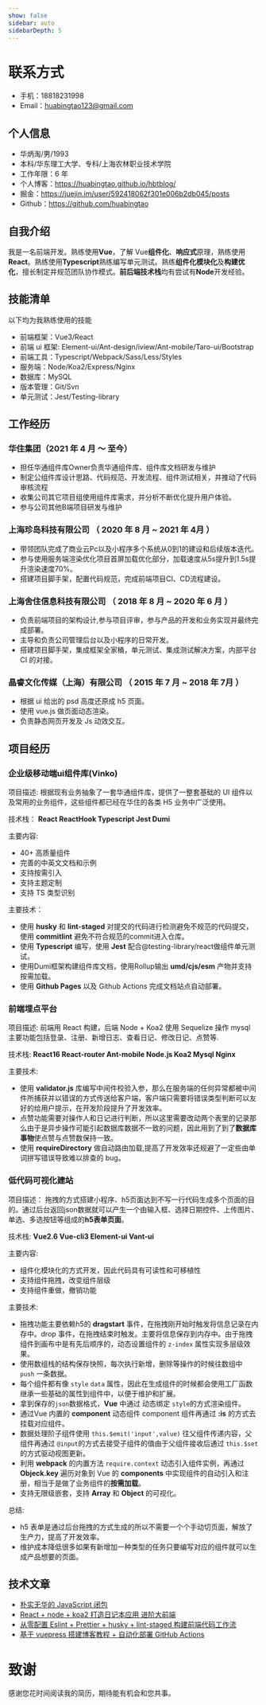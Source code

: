 ```yaml
---
show: false
sidebar: auto
sidebarDepth: 5
---
```


# 联系方式

- 手机：18818231998
- Email：huabingtao123@gmail.com

## 个人信息

- 华炳淘/男/1993
- 本科/华东理工大学、专科/上海农林职业技术学院
- 工作年限：6 年
- 个人博客：https://huabingtao.github.io/hbtblog/
- 掘金：https://juejin.im/user/592418062f301e006b2db045/posts
- Github：https://github.com/huabingtao

## 自我介绍

我是一名前端开发。熟练使用**Vue**，了解 Vue**组件化**、**响应式**原理，熟练使用**React**。熟练使用**Typescript**熟练编写单元测试。熟练**组件化模块化**及**构建优化**，擅长制定并规范团队协作模式。**前后端技术栈**均有尝试有**Node**开发经验。

## 技能清单

以下均为我熟练使用的技能

- 前端框架：Vue3/React
- 前端 ui 框架: Element-ui/Ant-design/iview/Ant-mobile/Taro-ui/Bootstrap
- 前端工具：Typescript/Webpack/Sass/Less/Styles
- 服务端：Node/Koa2/Express/Nginx
- 数据库：MySQL
- 版本管理：Git/Svn
- 单元测试：Jest/Testing-library

## 工作经历

### 华住集团（2021 年 4 月 ～ 至今）

- 担任华通组件库Owner负责华通组件库、组件库文档研发与维护
- 制定公组件库设计思路、代码规范、开发流程、组件测试相关，并推动了代码审核流程
- 收集公司其它项目组使用组件库需求，并分析不断优化提升用户体验。
- 参与公司其他B端项目研发与维护

### 上海珍岛科技有限公司 （ 2020 年 8 月 ~ 2021 年 4月 ）

- 带领团队完成了商业云Pc以及小程序多个系统从0到1的建设和后续版本迭代。
- 参与使用服务端渲染优化项目首屏加载优化部分，加载速度从5s提升到1.5s提升渲染速度70%。
- 搭建项目脚手架，配置代码规范，完成前端项目CI、CD流程建设。

### 上海舍住信息科技有限公司 （ 2018 年 8 月 ~ 2020 年 6 月 ）

- 负责前端项目的架构设计,参与项目评审，参与产品的开发和业务实现并最终完成部署。
- 主导和负责公司管理后台以及小程序的日常开发。
- 搭建项目脚手架，集成框架全家桶，单元测试、集成测试解决方案，内部平台 CI 的对接。

### 晶睿文化传媒（上海）有限公司 （ 2015 年 7 月 ~ 2018 年 7月 ）

- 根据 ui 给出的 psd 高度还原成 h5 页面。
- 使用 vue.js 做页面动态渲染。
- 负责静态网页开发及 Js 动效交互。

## 项目经历

### 企业级移动端ui组件库(Vinko)

项目描述:
根据现有业务抽象了一套华通组件库，提供了一整套基础的 UI 组件以及常用的业务组件，这些组件都已经在华住的各类 H5 业务中广泛使用。

技术栈：
**React ReactHook Typescript Jest Dumi**

主要内容:

- 40+ 高质量组件
- 完善的中英文文档和示例
- 支持按需引入
- 支持主题定制
- 支持 TS 类型识别

主要技术：
- 使用 **husky** 和 **lint-staged** 对提交的代码进行检测避免不规范的代码提交，使用 **commitlint** 避免不符合规范的commit进入仓库。
- 使用 **Typescript** 编写，使用 **Jest** 配合@testing-library/react做组件单元测试。
- 使用Dumi框架构建组件库文档，使用Rollup输出 **umd/cjs/esm** 产物并支持按需加载。
- 使用 **Github Pages** 以及 Github Actions 完成文档站点自动部署。

### 前端埋点平台

项目描述:
前端用 React 构建，后端 Node + Koa2 使用 Sequelize 操作 mysql 主要功能包括登录、注册、新增日志、查看日记、修改日记、点赞等.

技术栈:
**React16 React-router Ant-mobile Node.js Koa2 Mysql Nginx**

主要技术:

- 使用 **validator.js** 库编写中间件校验入参，那么在服务端的任何异常都被中间件所捕获并以错误的方式传送给客户端，客户端只需要将错误类型判断可以友好的给用户提示，在开发阶段提升了开发效率。
- 点赞功能需要对操作人和日记进行判断，所以这里需要改动两个表里的记录那么由于是异步操作可能引起数据库数据不一致的问题，因此用到了到了**数据库事物**使点赞与点赞数保持一致。
- 使用 **requireDirectory** 做自动路由加载,提高了开发效率还规避了一定些由单词拼写错误导致难以排查的 bug。
### 低代码可视化建站

项目描述：
拖拽的方式搭建小程序、h5页面达到不写一行代码生成多个页面的目的。通过后台返回json数据就可以产生一个由输入框、选择日期控件、上传图片、单选、多选按钮等组成的**h5表单页面**。

技术栈:
**Vue2.6 Vue-cli3 Element-ui Vant-ui**

主要内容:
- 组件化模块化的方式开发，因此代码具有可读性和可移植性
- 支持组件拖拽，改变组件层级
- 支持组件重做，撤销功能
  
主要技术:
- 拖拽功能主要依赖h5的 **dragstart** 事件，在拖拽刚开始时触发将信息记录在内存中。drop 事件，在拖拽结束时触发。主要将信息保存到内存中。由于拖拽组件到画布中是有先后顺序的，动态设置组件的 `z-index` 属性实现多层级效果。
- 使用数组栈的结构保存快照，每次执行新增，删除等操作的时候往数组中 `push` 一条数据。
- 每个组件都有像 `style` `data` 属性，因此在生成组件的时候都会使用工厂函数继承一些基础的属性到组件中，以便于维护和扩展。
- 拿到保存的`json`数据格式，**Vue** 中通过 动态绑定 `style`的方式渲染组件。
- 通过Vue 内置的 **component** 动态组件 component 组件再通过 **:is** 的方式去挂载对应组件。
- 数据处理阶子组件使用 `this.$emit('input',value)` 往父组件传递内容，父组件再通过 `@input`的方式去接受子组件的值由于父组件接收后通过 `this.$set` 的方式驱动视图更新。
- 利用 **webpack** 的内置方法 `require.context` 动态引入组件实例，再通过 **Objeck.key** 遍历对象到 Vue 的 **components** 中实现组件的自动引入和注册，相当于是做了业务组件的**按需加载**。
- 支持无限级嵌套，支持 **Array** 和 **Object** 的可视化。

总结:
- h5 表单是通过后台拖拽的方式生成的所以不需要一个个手动切页面，解放了生产力，提高了开发效率。
- 维护成本降低很多如果有新增加一种类型的任务只要编写对应的组件就可以生成产品想要的页面。


## 技术文章

- [朴实无华的 JavaScript 闭包](https://juejin.im/post/5f0eddf5e51d45347246b82c)
- [React + node + koa2 打造日记本应用 进阶大前端](https://juejin.im/post/5e3588cae51d4502671a43b1)
- [从零配置 Eslint + Prettier + husky + lint-staged 构建前端代码工作流](https://juejin.im/post/5ea68dbce51d4546df73ad17)
- [基于 vuepress 搭建博客教程 + 自动化部署 GitHub Actions](https://juejin.cn/post/6936843142293356558)

# 致谢

感谢您花时间阅读我的简历，期待能有机会和您共事。
